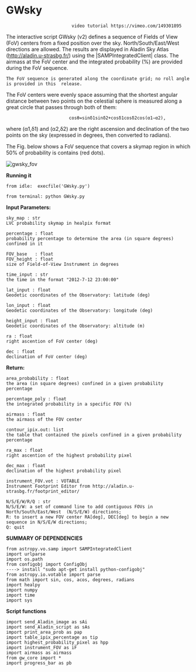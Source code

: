 # GWsky 
                             video tutorial https://vimeo.com/149301895
The interactive script GWsky (v2) defines a sequence of Fields of View (FoV) centers from a fixed position over the sky. North/South/East/West directions are allowed. The results are displayed in Aladin Sky Atlas (http://aladin.u-strasbg.fr/) using the |SAMPIntegratedClient| class. The airmass at the FoV center and the integrated probability (%)
are provided during the FoV sequence.
    
    The FoV sequence is generated along the coordinate grid; no roll angle is provided in this  release.
The FoV centers were evenly space assuming that the shortest angular distance between two points on the celestial sphere is measured along a great circle that passes through both of them:

                            cosθ=sinδ1sinδ2+cosδ1cosδ2cos(α1−α2), 
where (α1,δ1) and (α2,δ2) are the right ascension and declination of the two points on the sky (expressed in degrees, then converted to radians).

The Fig. below shows a FoV sequence that covers a skymap region in which 50% of probability is contains (red dots).

![gwsky_fov](https://cloud.githubusercontent.com/assets/11920251/11462523/da085a7a-9715-11e5-959a-5a89076b1e1e.jpg)

**Running it**

    from idle:  execfile('GWsky.py')
    
    from terminal: python GWsky.py


**Input Parameters:**


    sky_map : str 
    LVC probability skymap in healpix format

    percentage : float
    probability percentage to determine the area (in square degrees) confined in it

    FOV_base   : float
    FOV_height : float
    size of Field-of-View Instrument in degrees

    time_input : str
    the time in the format "2012-7-12 23:00:00"

    lat_input : float
    Geodetic coordinates of the Observatory: latitude (deg)

    lon_input : float
    Geodetic coordinates of the Observatory: longitude (deg)

    height_input : float
    Geodetic coordinates of the Observatory: altitude (m)

    ra : float
    right ascention of FoV center (deg)

    dec : float
    declination of FoV center (deg)


**Return:**

    area_probability : float
    the area (in square degrees) confined in a given probability percentage

    percentage_poly : float
    the integrated probability in a specific FOV (%)

    airmass : float
    the airmass of the FOV center

    contour_ipix.out: list
    the table that contained the pixels confined in a given probability percentage

    ra_max : float
    right ascention of the highest probability pixel

    dec_max : float
    declination of the highest probability pixel

    instrument_FOV.vot : VOTABLE
    Instrument Footprint Editor from http://aladin.u-strasbg.fr/footprint_editor/

    N/S/E/W/R/Q : str
    N/S/E/W: a set of command line to add contiguous FOVs in North/South/East/West  (N/S/E/W) directions;
    R: to insert a new FOV center RA[deg], DEC[deg] to begin a new sequence in N/S/E/W directions;
    Q: quit
    
**SUMMARY OF DEPENDENCIES**

    from astropy.vo.samp import SAMPIntegratedClient
    import urlparse
    import os.path
    from configobj import ConfigObj
    ----> install "sudo apt-get install python-configobj"
    from astropy.io.votable import parse
    from math import sin, cos, acos, degrees, radians
    import healpy
    import numpy
    import time                                                                   
    import sys 

**Script functions**

    import send_Aladin_image as sAi
    import send_Aladin_script as sAs
    import print_area_prob as pap
    import table_ipix_percentage as tip
    import highest_probability_pixel as hpp
    import instrument_FOV as iF
    import airmass as airmass
    from gw_core import *
    import progress_bar as pb
